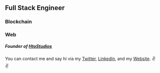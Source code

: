 ## Full Stack Engineer
### Blockchain
### Web
##### Founder of [HtoStudios](https://www.htostudios.com)

You can contact me and say hi via my
[Twitter](https://www.twitter.com/blackhatthuku),
[Linkedin](https://www.linkedin.com/in/hthuku), and my 
[Website](https://harrythuku.netlify.app). ✌✌



